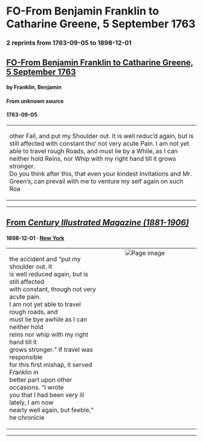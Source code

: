
# FO-From Benjamin Franklin to Catharine Greene, 5 September 1763

### 2 reprints from 1763-09-05 to 1898-12-01

## [FO-From Benjamin Franklin to Catharine Greene, 5 September 1763](https://founders.archives.gov/documents/Franklin/01-10-02-0180)

#### by Franklin, Benjamin

#### From unknown source

#### 1763-09-05

<table style="width: 100%;"><tr><td style="width: 50%">

other Fall, and put my Shoulder out. It is well reduc’d again, but is still affected with constant tho’ not very acute Pain. I am not yet able to travel rough Roads, and must lie by a While, as I can neither hold Reins, nor Whip with my right hand till it grows stronger.  
Do you think after this, that even your kindest Invitations and Mr. Green’s, can prevail with me to venture my self again on such Roa
</td></tr></table>

---

## [From _Century Illustrated Magazine (1881-1906)_](https://archive.org/details/sim_century-illustrated-monthly-magazine_1898-12_57_2/page/n142/mode/1up?view=theater)

#### 1898-12-01 &middot; [New York](http://dbpedia.org/resource/New_York_City)

<table style="width: 100%;"><tr><td style="width: 50%">

  
the accident and “put my shoulder out. It  
is well reduced again, but is still affected  
with constant, though not very acute pain.  
I am not yet able to travel rough roads, and  
must lie bye awhile as I can neither hold  
reins nor whip with my right hand till it  
grows stronger.” If travel was responsible  
for this first mishap, it served Franklin in  
better part upon other occasions. “I wrote  
you that I had been very ill lately, I am now  
nearly well again, but feeble,” he chronicle
</td><td style="width: 50%; max-height: 75%; margin: auto; display: block;">
<img alt="Page image" src="https://iiif.archive.org/iiif/sim_century-illustrated-monthly-magazine_1898-12_57_2&#0036;142/pct:46.800000,50.404968,35.960000,14.254860/600,/0/default.jpg"/>
</td>
</tr></table>

---

